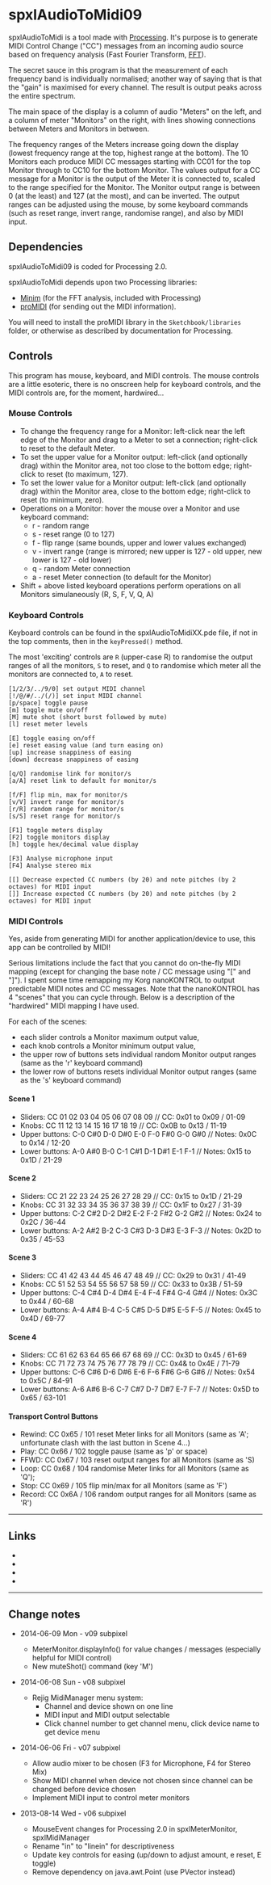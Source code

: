 # spxlAudioToMidi09spxlAudioToMidi is a tool made with [Processing](http://www.processing.org/ "Processing language and development environemnt").It's purpose is to generate MIDI Control Change ("CC") messages from an incoming audio source based on frequency analysis(Fast Fourier Transform, [FFT](http://en.wikipedia.org/wiki/FFT "Fast Fourier Transform")).The secret sauce in this program is that the measurement of each frequency band is individually normalised; another way of sayingthat is that the "gain" is maximised for every channel. The result is output peaks across the entire spectrum.The main space of the display is a column of audio "Meters" on the left, and a column of meter "Monitors" on the right, with linesshowing connections between Meters and Monitors in between.The frequency ranges of the Meters increase going down the display (lowest frequency range at the top, highest range at the bottom).The 10 Monitors each produce MIDI CC messages starting with CC01 for the top Monitor through to CC10 for the bottom Monitor. The values outputfor a CC message for a Monitor is the output of the Meter it is connected to, scaled to the range specified for the Monitor.The Monitor output range is between 0 (at the least) and 127 (at the most), and can be inverted. The output ranges can be adjusted usingthe mouse, by some keyboard commands (such as reset range, invert range, randomise range), and also by MIDI input.## DependenciesspxlAudioToMidi09 is coded for Processing 2.0.spxlAudioToMidi depends upon two Processing libraries:* [Minim](http://code.compartmental.net/tools/minim/ "Minim audio library for Processing") (for the FFT analysis, included with Processing)* [proMIDI](http://creativecomputing.cc/p5libs/promidi/ "proMIDI library for Processing by Christian Riekoff") (for sending out the MIDI information).You will need to install the proMIDI library in the `Sketchbook/libraries` folder, or otherwise as described by documentation for Processing.## ControlsThis program has mouse, keyboard, and MIDI controls. The mouse controls are a little esoteric, there is no onscreen help for keyboard controls,and the MIDI controls are, for the moment, hardwired...### Mouse Controls* To change the frequency range for a Monitor: left-click near the left edge of the Monitor and drag to a Meter to set a connection; right-click to reset to the default Meter.* To set the upper value for a Monitor output: left-click (and optionally drag) within the Monitor area, not too close to the bottom edge; right-click to reset (to maximum, 127).* To set the lower value for a Monitor output: left-click (and optionally drag) within the Monitor area, close to the bottom edge; right-click to reset (to minimum, zero).* Operations on a Monitor: hover the mouse over a Monitor and use keyboard command:	* r - random range	* s - reset range (0 to 127)	* f - flip range (same bounds, upper and lower values exchanged)	* v - invert range (range is mirrored; new upper is 127 - old upper, new lower is 127 - old lower)	* q - random Meter connection	* a - reset Meter connection (to default for the Monitor)* Shift + above listed keyboard operations perform operations on all Monitors simulaneously (R, S, F, V, Q, A)### Keyboard ControlsKeyboard controls can be found in the spxlAudioToMidiXX.pde file, if not in the top comments, then in the `keyPressed()` method.The most 'exciting' controls are `R` (upper-case R) to randomise the output ranges of all the monitors, `S` to reset,and `Q` to randomise which meter all the monitors are connected to, `A` to reset.	[1/2/3/../9/0] set output MIDI channel	[!/@/#/../(/)] set input MIDI channel	[p/space] toggle pause	[m] toggle mute on/off	[M] mute shot (short burst followed by mute)	[l] reset meter levels	[E] toggle easing on/off	[e] reset easing value (and turn easing on)	[up] increase snappiness of easing	[down] decrease snappiness of easing	[q/Q] randomise link for monitor/s	[a/A] reset link to default for monitor/s	[f/F] flip min, max for monitor/s	[v/V] invert range for monitor/s	[r/R] random range for monitor/s	[s/S] reset range for monitor/s	[F1] toggle meters display	[F2] toggle monitors display	[h] toggle hex/decimal value display	[F3] Analyse microphone input	[F4] Analyse stereo mix	[[] Decrease expected CC numbers (by 20) and note pitches (by 2 octaves) for MIDI input	[]] Increase expected CC numbers (by 20) and note pitches (by 2 octaves) for MIDI input### MIDI ControlsYes, aside from generating MIDI for another application/device to use, this app can be controlled by MIDI!Serious limitations include the fact that you cannot do on-the-fly MIDI mapping (except for changing the base note / CC message using "[" and "]").I spent some time remapping my Korg nanoKONTROL to output predictable MIDI notes and CC messages. Note that the nanoKONTROL has 4 "scenes" that you can cycle through.Below is a description of the "hardwired" MIDI mapping I have used.For each of the scenes:* each slider controls a Monitor maximum output value,* each knob controls a Monitor minimum output value,* the upper row of buttons sets individual random Monitor output ranges (same as the 'r' keyboard command)* the lower row of buttons resets individual Monitor output ranges (same as the 's' keyboard command)#### Scene 1* Sliders: CC	 01  02  03  04  05  06  07  08  09   //  CC:    0x01 to 0x09 / 01-09* Knobs:   CC    11  12  13  14  15  16  17  18  19   //  CC:    0x0B to 0x13 / 11-19* Upper buttons: C-0 C#0 D-0 D#0 E-0 F-0 F#0 G-0 G#0  //  Notes: 0x0C to 0x14 / 12-20* Lower buttons: A-0 A#0 B-0 C-1 C#1 D-1 D#1 E-1 F-1  //  Notes: 0x15 to 0x1D / 21-29#### Scene 2* Sliders: CC	 21  22  23  24  25  26  27  28  29   //  CC:    0x15 to 0x1D / 21-29* Knobs:   CC    31  32  33  34  35  36  37  38  39   //  CC:    0x1F to 0x27 / 31-39* Upper buttons: C-2 C#2 D-2 D#2 E-2 F-2 F#2 G-2 G#2  //  Notes: 0x24 to 0x2C / 36-44* Lower buttons: A-2 A#2 B-2 C-3 C#3 D-3 D#3 E-3 F-3  //  Notes: 0x2D to 0x35 / 45-53#### Scene 3* Sliders: CC	 41  42  43  44  45  46  47  48  49   //  CC:    0x29 to 0x31 / 41-49 * Knobs:   CC    51  52  53  54  55  56  57  58  59   //  CC:    0x33 to 0x3B / 51-59* Upper buttons: C-4 C#4 D-4 D#4 E-4 F-4 F#4 G-4 G#4  //  Notes: 0x3C to 0x44 / 60-68* Lower buttons: A-4 A#4 B-4 C-5 C#5 D-5 D#5 E-5 F-5  //  Notes: 0x45 to 0x4D / 69-77#### Scene 4* Sliders: CC	 61  62  63  64  65  66  67  68  69   //  CC:    0x3D to 0x45 / 61-69* Knobs:   CC    71  72  73  74  75  76  77  78  79   //  CC:    0x4& to 0x4E / 71-79* Upper buttons: C-6 C#6 D-6 D#6 E-6 F-6 F#6 G-6 G#6  //  Notes: 0x54 to 0x5C / 84-91* Lower buttons: A-6 A#6 B-6 C-7 C#7 D-7 D#7 E-7 F-7  //  Notes: 0x5D to 0x65 / 63-101#### Transport Control Buttons* Rewind:  CC    0x65 / 101  reset Meter links for all Monitors (same as 'A'; unfortunate clash with the last button in Scene 4...)* Play:    CC    0x66 / 102  toggle pause (same as 'p' or space)* FFWD:    CC    0x67 / 103  reset output ranges for all Monitors (same as 'S)* Loop:    CC    0x68 / 104  randomise Meter links for all Monitors (same as 'Q');* Stop:    CC    0x69 / 105  flip min/max for all Monitors (same as 'F')* Record:  CC    0x6A / 106  random output ranges for all Monitors (same as 'R')_____## Links* [Processing]: http://www.processing.org			"Processing language and development environemnt"* [FFT]: http://en.wikipedia.org/wiki/FFT			"Fast Fourier Transform"* [Minim]: http://code.compartmental.net/tools/minim/		"Minim audio library for Processing"* [proMIDI]: http://creativecomputing.cc/p5libs/promidi/	"proMIDI library for Processing by Christian Riekoff"_____## Change notes* 2014-06-09 Mon - v09 subpixel	- MeterMonitor.displayInfo() for value changes / messages (especially helpful for MIDI control)	- New muteShot() command (key 'M')* 2014-06-08 Sun - v08 subpixel	- Rejig MidiManager menu system:		- Channel and device shown on one line		- MIDI input and MIDI output selectable		- Click channel number to get channel menu, click device name to get device menu* 2014-06-06 Fri - v07 subpixel	- Allow audio mixer to be chosen (F3 for Microphone, F4 for Stereo Mix)	- Show MIDI channel when device not chosen since channel can be changed before device chosen	- Implement MIDI input to control meter monitors* 2013-08-14 Wed - v06 subpixel	- MouseEvent changes for Processing 2.0 in spxlMeterMonitor, spxlMidiManager	- Rename "in" to "linein" for descriptiveness	- Update key controls for easing (up/down to adjust amount, e reset, E toggle)	- Remove dependency on java.awt.Point (use PVector instead)